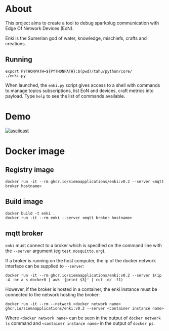 # About

This project aims to create a tool to debug sparkplug communication with Edge Of Network Devices (EoN).

Enki is the Sumerian god of water, knowledge, mischiefs, crafts and creations.

## Running
```
export PYTHONPATH=${PYTHONPATH}:$(pwd)/tahu/python/core/
./enki.py
```
When launched, the `enki.py` script gives access to a shell with commands to manage topics subscriptions, list EoN and devices, craft metrics into payload. Type `help` to see the list of commands available.

# Demo
[![asciicast](https://asciinema.org/a/lKGTwxDlLOYwGtsF1kecBLfa0.svg)](https://asciinema.org/a/lKGTwxDlLOYwGtsF1kecBLfa0)

# Docker image
## Registry image
```
docker run -it --rm ghcr.io/siemaapplications/enki:v0.2 --server <mqtt broker hostname>
```

## Build image
```
docker build -t enki .
docker run -it --rm enki --server <mqtt broker hostname>
```

## mqtt broker
`enki` must connect to a broker which is specified on the command line with the `--server` argument (eg `test.mosquitto.org`).

If a broker is running on the host computer, the ip of the docker network interface can be supplied to `--server`:
```
docker run -it --rm ghcr.io/siemaapplications/enki:v0.2 --server $(ip -4 -br a s docker0 | awk '{print $3}' | cut -d/ -f1)
```

However, if the broker is hosted in a container, the enki instance must be connected to the network hosting the broker:
```
docker run -it --rm --network <docker network name> ghcr.io/siemaapplications/enki:v0.2 --server <container instance name>
```
Where `<docker network name>` can be seen in the output of `docker network ls` command and `<container instance name>` in the output of `docker ps`.
